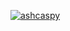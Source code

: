 [![ashcaspy](https://circleci.com/gh/ashcaspy/SSW567.svg?style=svg)](https://app.circleci.com/pipelines/github/ashcaspy/SSW567?branch=HW05a_Mocking&filter=all)

